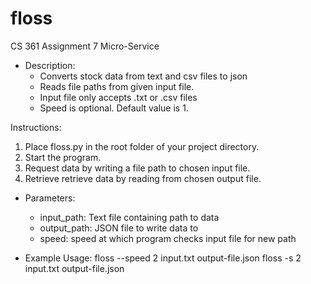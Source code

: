 # floss
CS 361 Assignment 7 Micro-Service

* Description:
    * Converts stock data from text and csv files to json 
    * Reads file paths from given input file.
    * Input file only accepts .txt or .csv files
    * Speed is optional. Default value is 1.

Instructions:
   1. Place floss.py in the root folder of your project directory.
   2. Start the program.
   3. Request data by writing a file path to chosen input file.
   4. Retrieve retrieve data by reading from chosen output file.

* Parameters:
    - input_path: Text file containing path to data
    - output_path: JSON file to write data to
    - speed: speed at which program checks input file for new path

* Example Usage: 
     floss --speed 2 input.txt output-file.json
     floss -s 2 input.txt output-file.json 


